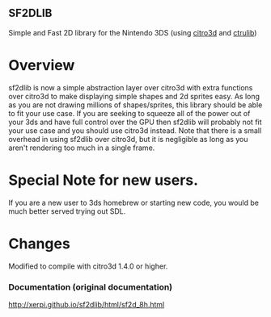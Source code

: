 ## SF2DLIB

Simple and Fast 2D library for the Nintendo 3DS (using [citro3d](https://github.com/fincs/citro3d) and [ctrulib](https://github.com/devkitPro/libctru))

# Overview
sf2dlib is now a simple abstraction layer over citro3d with extra functions over citro3d to make displaying simple shapes and 2d sprites easy. As long as you are not drawing millions of shapes/sprites, this library should be able to fit your use case. If you are seeking to squeeze all of the power out of your 3ds and have full control over the GPU then sf2dlib will probably not fit your use case and you should use citro3d instead. Note that there is a small overhead in using sf2dlib over citro3d, but it is negligible as long as you aren't rendering too much in a single frame.

# Special Note for new users.
If you are a new user to 3ds homebrew or starting new code, you would be much better served trying out SDL. 

# Changes
Modified to compile with citro3d 1.4.0 or higher.

### Documentation (original documentation)
http://xerpi.github.io/sf2dlib/html/sf2d_8h.html
